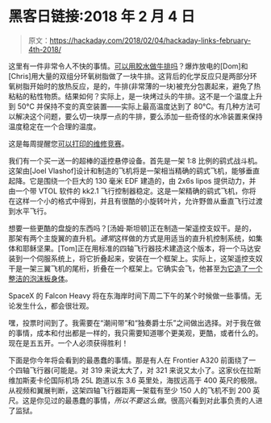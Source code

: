 # 黑客日链接:2018 年 2 月 4 日

> 原文：<https://hackaday.com/2018/02/04/hackaday-links-february-4th-2018/>

这里有一件非常令人不快的事情。[可以用胶水做牛排吗](https://www.youtube.com/watch?v=WN1zw6SwzTM)？爆炸放电的[Dom]和[Chris]用大量的双组分环氧树脂做了一块牛排。这背后的化学反应只是两部分环氧树脂开始时的放热反应，是的，牛排(非常薄的一块)被充分包裹起来，避免了热粘粘的粘性物质。结果如何？实际上，是一块烤过头的牛排。这不是一个温度上升到 50°C 并保持不变的真空装置——实际上最高温度达到了 80°C。有几种方法可以解决这个问题，要么切一块厚一点的牛排，要么添加一些奇怪的水冷装置来保持温度稳定在一个合理的温度。

这是每周提醒您[可以打印的维修竞赛](https://hackaday.io/contest/32812-repairs-you-can-print-contest)。

我们有一个买一送一的超棒的遥控悬停设备。首先是一架 1:8 比例的鹞式战斗机。这架由[Joel Vlashof]设计和制造的飞机将是一架相当精确的鹞式飞机，能够垂直起降。它是围绕一个巨大的 130 毫米 EDF 建造的，由 2x6s lipos 提供动力，并由一个带 VTOL 软件的 kk2.1 飞行控制器稳定。这是一架精确的鹞式飞机，你将在这样一个小的格式中得到，并且有很酷的小旋转叶片，允许野兽从垂直飞行过渡到水平飞行。

想要一些更酷的盘旋的东西吗？[汤姆·斯坦顿]正在制造一架遥控支奴干。是的，那架有两个主旋翼的直升机。*通常*这样做的方式是用适当的直升机控制系统，如集体和耶稣坚果。[Tom]正在用标准的四轴飞行器技术建造这个版本，将一个马达安装到一个伺服系统上，将它折叠起来，安装在一个框架上。实际上，这架遥控支奴干是一架三翼飞机的尾桁，折叠在一个框架上。它确实会飞，他甚至[为它造了一个整洁的泡沫板身体](https://www.youtube.com/watch?v=UEu_f6iNfAs)。

SpaceX 的 Falcon Heavy 将在东海岸时间下周二下午的某个时候做一些事情。无论发生什么，都会很壮观。

嘿，投票时间到了。我需要在“潮间带”和“独奏爵士乐”之间做出选择。对于我在做的事情，成本和付出都是一样的，我只需要知道哪个更美观，更酷，或者什么的。现在是五五开。一个人必须获得胜利！

下面是你今年将会看到的最愚蠢的事情。那是有人在 Frontier A320 前面绕了一个四轴飞行器(可能是。对 319 来说太大了，对 321 来说又太小了。这家伙在拉斯维加斯麦卡伦国际机场 25L 跑道以东 3.6 英里处，海拔远高于 400 英尺的极限。从视频和翼展判断，这架四轴飞行器距离一架载有至少 150 人的飞机不到 200 英尺。这是你见过的最愚蠢的事情，*所以不要这么做*。很高兴看到对此事负责的人进了监狱。
